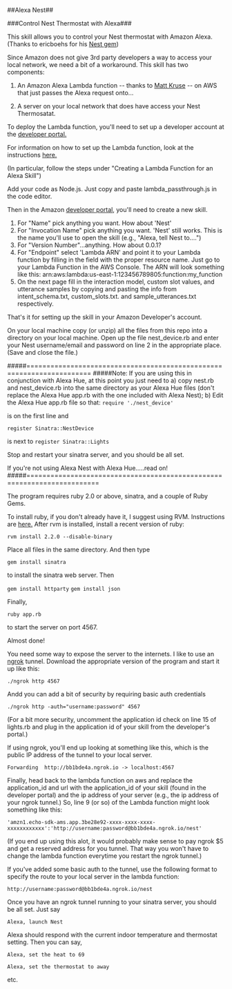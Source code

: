 ##Alexa Nest##

###Control Nest Thermostat with Alexa###

This skill allows you to control your Nest thermostat with Amazon Alexa. (Thanks to ericboehs for his [Nest gem](https://github.com/ericboehs/nest_thermostat))


Since Amazon does not give 3rd party developers a way to access your local network, we need a bit of a workaround. This skill has two components:

1. An Amazon Alexa Lambda function -- thanks to [Matt Kruse](https://forums.developer.amazon.com/forums/profile.jspa?userID=13686) -- on AWS that just passes the Alexa request onto...

2. A server on your local network that does have access your Nest Thermosatat.

To deploy the Lambda function, you'll need to set up a developer account at the [developer portal.](https://developer.amazon.com/home.html)

For information on how to set up the Lambda function, look at the instructions [here.](https://developer.amazon.com/public/solutions/alexa/alexa-skills-kit/docs/developing-an-alexa-skill-as-a-lambda-function)

(In particular, follow the steps under "Creating a Lambda Function for an Alexa Skill")

Add your code as Node.js. Just copy and paste lambda_passthrough.js in the code editor.

Then in the Amazon [developer portal](https://developer.amazon.com/edw/home.html#/skills), you'll need to create a new skill.

1. For "Name" pick anything you want. How about 'Nest'
2. For "Invocation Name" pick anything you want. 'Nest' still works. This is the name you'll use to open the skill (e.g., "Alexa, tell Nest to....")
3. For "Version Number"...anything. How about 0.0.1?
4. For "Endpoint" select 'Lambda ARN' and point it to your Lambda function by filling in the field with the proper resource name. Just go to your Lambda Function in the AWS Console. The ARN will look something like this:  arn:aws:lambda:us-east-1:123456789805:function:my_function
5. On the next page fill in the interaction model, custom slot values, and utterance samples by copying and pasting the info from intent_schema.txt, custom_slots.txt. and sample_utterances.txt respectively.

That's it for setting up the skill in your Amazon Developer's account.

On your local machine copy (or unzip) all the files from this repo into a directory on your local machine.
Open up the file nest_device.rb and enter your Nest username/email and password on line 2 in the appropriate place. (Save and close the file.)

#####======================================================================
#####Note: If you are using this in conjunction with Alexa Hue, at this point you just need to a) copy nest.rb and nest_device.rb into the same directory as your Alexa Hue files (don't replace the Alexa Hue app.rb with the one included with Alexa Nest); b) Edit the Alexa Hue app.rb file so that:
````require './nest_device'````

is on the first line and

````register Sinatra::NestDevice````

is next to 
````register Sinatra::Lights````

Stop and restart your sinatra server, and you should be all set.

If you're not using Alexa Nest with Alexa Hue.....read on!
#####========================================================================



The program requires ruby 2.0 or above,  sinatra, and a couple of Ruby Gems.

To install ruby, if you don't already have it, I suggest using RVM. Instructions are [here.](https://rvm.io/rvm/install)
After rvm is installed, install a recent version of ruby:

````rvm install 2.2.0 --disable-binary````


Place all files in the same directory. And then type


````gem install sinatra````

to install the sinatra web server. Then


````gem install httparty````
````gem install json````

Finally, 


````ruby app.rb````

to start the server on port 4567.

Almost done!

You need some way to expose the server to the internets. I like to use an [ngrok](https://ngrok.com/) tunnel.
Download the appropriate version of the program and start it up like this:

````./ngrok http 4567````

Andd you can add a bit of security by requiring basic auth credentials

````./ngrok http -auth="username:password" 4567````

(For a bit more security, uncomment the application id check on line 15 of lights.rb and plug in the application id of your skill from the developer's portal.)

If using ngrok, you'll end up looking at something like this, which is the public IP address of the tunnel to your local server.
                                                                                    
````Forwarding  http://bb1bde4a.ngrok.io -> localhost:4567````                                                                  
   
Finally, head back to the lambda function on aws and replace the application_id and url with the application_id of your skill (found in the developer portal) and the ip address of your server (e.g., the ip address of your ngrok tunnel.) So, line 9 (or so) of the Lambda function might look something like this:

```` 'amzn1.echo-sdk-ams.app.3be28e92-xxxx-xxxx-xxxx-xxxxxxxxxxxx':'http://username:password@bb1bde4a.ngrok.io/nest' ````

(If you end up using this alot, it would probably make sense to pay ngrok $5 and get a reserved address for you tunnel. That way you won't have to change the lambda function everytime you restart the ngrok tunnel.)


If you've added some basic auth to the tunnel, use the following format to specify the route to your local server in the lambda function:

    http://username:password@bb1bde4a.ngrok.io/nest
		
		
Once you have an ngrok tunnel running to your sinatra server, you should be all set. Just say 

````Alexa, launch Nest````

Alexa should respond with the current indoor temperature and thermostat setting. Then you can say,

````Alexa, set the heat to 69````

````Alexa, set the thermostat to away````

etc.
		


